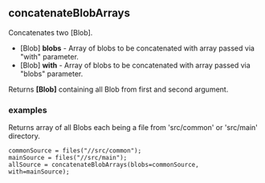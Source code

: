 ## concatenateBlobArrays

Concatenates two [Blob].

 * [Blob] __blobs__ - Array of blobs to be concatenated with array passed
via "with" parameter.
 * [Blob] __with__ - Array of blobs to be concatenated with array passed
via "blobs" parameter.

Returns __[Blob]__ containing all Blob from first and second argument.

### examples

Returns array of all Blobs each being a file from 'src/common' or 'src/main'
directory.
```
commonSource = files("//src/common");
mainSource = files("//src/main");
allSource = concatenateBlobArrays(blobs=commonSource, with=mainSource);
```
